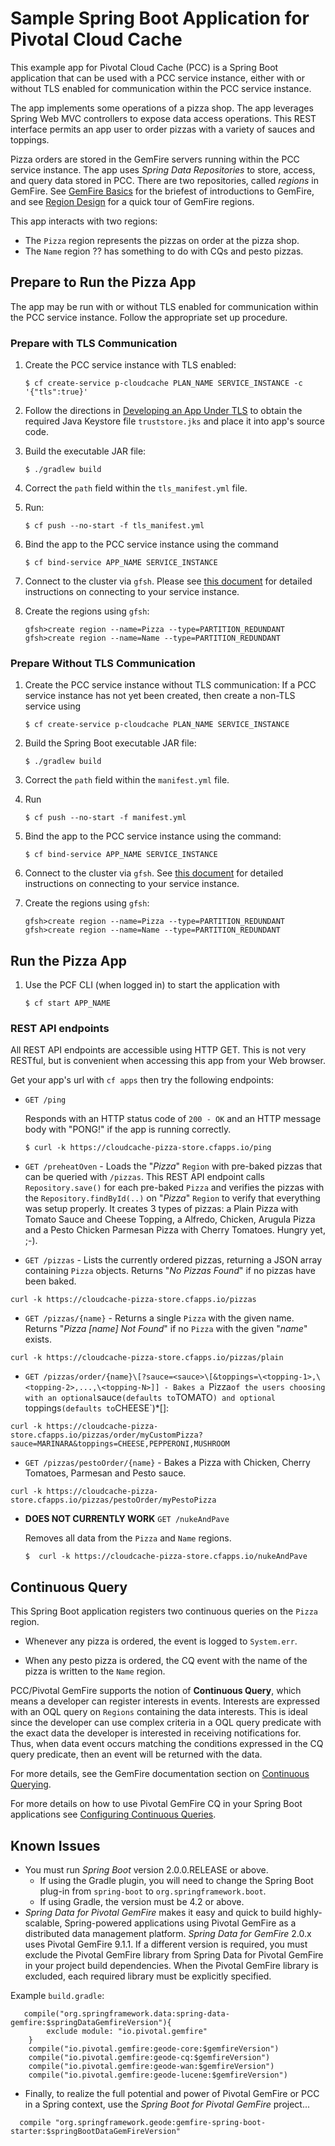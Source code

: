 # Sample Spring Boot Application for Pivotal Cloud Cache

This example app for Pivotal Cloud Cache (PCC) is
a Spring Boot application that can be used with
a PCC service instance,
either with or without TLS enabled for communication within
the PCC service instance.

The app implements some operations of a pizza shop.
The app leverages Spring Web MVC controllers
to expose data access operations.
This REST interface permits an app user to order pizzas with a
variety of sauces and toppings.

Pizza orders are stored in the GemFire servers running within the PCC
service instance.
The app uses _Spring Data Repositories_ to store,
access, and query data stored in PCC.
There are two repositories, called _regions_ in GemFire.
See [GemFire Basics](https://docs.pivotal.io/p-cloud-cache/index.html#GFBasics) for the briefest of introductions to GemFire,
and see [Region Design](https://docs.pivotal.io/p-cloud-cache/region-design.html) for a quick tour of GemFire regions.

This app interacts with two regions:

- The `Pizza` region represents the pizzas on order at the pizza shop.
- The `Name` region  ?? has something to do with CQs and pesto pizzas.

## Prepare to Run the Pizza App

The app may be run with or without TLS enabled for communication
within the PCC service instance.
Follow the appropriate set up procedure.

### Prepare with TLS Communication

1. Create the PCC service instance with TLS enabled:

    ```
    $ cf create-service p-cloudcache PLAN_NAME SERVICE_INSTANCE -c '{"tls":true}'
    ```
1. Follow the directions in [Developing an App Under TLS](https://docs.pivotal.io/p-cloud-cache/tls-enabled-app.html)
to obtain the required Java Keystore file `truststore.jks` and place
it into app's source code.
1. Build the executable JAR file:

    ```
    $ ./gradlew build
    ```
1. Correct the `path` field within the `tls_manifest.yml` file.
1. Run:

    ```
    $ cf push --no-start -f tls_manifest.yml
    ```
1. Bind the app to the PCC service instance using the command

    ```
    $ cf bind-service APP_NAME SERVICE_INSTANCE
    ```
1. Connect to the cluster via `gfsh`. Please see [this document](https://docs.pivotal.io/p-cloud-cache/1-5/accessing-instance.html) for detailed instructions on connecting to your service instance.
1. Create the regions using `gfsh`:

    ```
    gfsh>create region --name=Pizza --type=PARTITION_REDUNDANT
    gfsh>create region --name=Name --type=PARTITION_REDUNDANT
    ```

### Prepare Without TLS Communication

1. Create the PCC service instance without TLS communication:
If a PCC service instance has not yet been created, then create a non-TLS service using 

    ```
    $ cf create-service p-cloudcache PLAN_NAME SERVICE_INSTANCE
    ```
1. Build the Spring Boot executable JAR file:

    ```
    $ ./gradlew build
    ```
1. Correct the `path` field within the `manifest.yml` file.
1. Run 

    ```
    $ cf push --no-start -f manifest.yml
    ```
1. Bind the app to the PCC service instance using the command:

    ```
    $ cf bind-service APP_NAME SERVICE_INSTANCE
    ```
1. Connect to the cluster via `gfsh`.
See [this document](https://docs.pivotal.io/p-cloud-cache/1-5/accessing-instance.html) for detailed instructions on connecting to your service instance.
1. Create the regions using `gfsh`:

    ```
    gfsh>create region --name=Pizza --type=PARTITION_REDUNDANT
    gfsh>create region --name=Name --type=PARTITION_REDUNDANT
    ```

## Run the Pizza App

1. Use the PCF CLI (when logged in) to start the application with 

    ```
    $ cf start APP_NAME
    ```

### REST API endpoints

All REST API endpoints are accessible using HTTP GET.  This is not very RESTful, but is convenient
when accessing this app from your Web browser.

Get your app's url with `cf apps` then try the following endpoints:

- `GET /ping`

    Responds with an HTTP status code of `200 - OK` and an HTTP message body with "PONG!" if the app is running correctly.

    ```
    $ curl -k https://cloudcache-pizza-store.cfapps.io/ping
    ```

- `GET /preheatOven` - Loads the "_Pizza_" `Region` with pre-baked pizzas that can be queried with `/pizzas`.
 This REST API endpoint calls `Repository.save()` for each pre-baked `Pizza` and verifies the pizzas
 with the `Repository.findById(..)` on "_Pizza_" `Region` to verify that everything was setup properly.
 It creates 3 types of pizzas: a Plain Pizza with Tomato Sauce and Cheese Topping, a Alfredo, Chicken, Arugula Pizza
 and a Pesto Chicken Parmesan Pizza with Cherry Tomatoes.  Hungry yet, ;-).

- `GET /pizzas` - Lists the currently ordered pizzas, returning a JSON array containing `Pizza` objects.
 Returns "_No Pizzas Found_" if no pizzas have been baked.

 `curl -k https://cloudcache-pizza-store.cfapps.io/pizzas`

- `GET /pizzas/{name}` - Returns a single `Pizza` with the given name.  Returns "_Pizza \[name\] Not Found_"
 if no `Pizza` with the given "_name_" exists.

 `curl -k https://cloudcache-pizza-store.cfapps.io/pizzas/plain`

- `GET /pizzas/order/{name}\[?sauce=<sauce>\[&toppings=\<topping-1>,\<topping-2>,...,\<topping-N>]] - Bakes a `Pizza`
 of the users choosing with an optional `sauce` (defaults to `TOMATO`) and optional `toppings` (defaults to `CHEESE`)*[]:

 `curl -k https://cloudcache-pizza-store.cfapps.io/pizzas/order/myCustomPizza?sauce=MARINARA&toppings=CHEESE,PEPPERONI,MUSHROOM`

- `GET /pizzas/pestoOrder/{name}` - Bakes a Pizza with Chicken, Cherry Tomatoes, Parmesan and Pesto sauce.

 `curl -k https://cloudcache-pizza-store.cfapps.io/pizzas/pestoOrder/myPestoPizza`

- **DOES NOT CURRENTLY WORK** `GET /nukeAndPave`

    Removes all data from the `Pizza` and `Name` regions.

    ```
    $  curl -k https://cloudcache-pizza-store.cfapps.io/nukeAndPave
    ```

## Continuous Query

This Spring Boot application registers two continuous queries
on the `Pizza` region.

- Whenever any pizza is ordered, the event is logged to `System.err`.

- When any pesto pizza is ordered, the CQ event with the name of
the pizza is written to the `Name` region.

PCC/Pivotal GemFire supports the notion of **Continuous Query**, which means a developer can register interests in events.
Interests are expressed with an OQL query on `Regions` containing the data interests.  This is ideal since the developer
can use complex criteria in a OQL query predicate with the exact data the developer is interested in receiving notifications for.
Thus, when data event occurs matching the conditions expressed in the CQ query predicate, then an event will be returned with
the data.

For more details, see the GemFire documentation section on [Continuous Querying](http://gemfire.docs.pivotal.io/geode/developing/continuous_querying/chapter_overview.html).

For more details on how to use Pivotal GemFire CQ in your Spring Boot applications see [Configuring Continuous Queries](https://docs.spring.io/spring-data/gemfire/docs/current/reference/html/#bootstrap-annotation-config-continuous-queries).

## Known Issues

* You must run _Spring Boot_ version 2.0.0.RELEASE or above.
    * If using the Gradle plugin, you will need to change the Spring Boot plug-in from `spring-boot` to `org.springframework.boot`.
    * If using Gradle, the version must be 4.2 or above.
* _Spring Data for Pivotal GemFire_ makes it easy and quick to build highly-scalable, Spring-powered applications using Pivotal GemFire
as a distributed data management platform. _Spring Data for GemFire_ 2.0.x uses Pivotal GemFire 9.1.1. If a different version is required,
you must exclude the Pivotal GemFire library from Spring Data for Pivotal GemFire in your project build dependencies.
When the Pivotal GemFire library is excluded, each required library must be explicitly specified.

Example `build.gradle`:

```
   compile("org.springframework.data:spring-data-gemfire:$springDataGemfireVersion"){
        exclude module: "io.pivotal.gemfire"
    }
    compile("io.pivotal.gemfire:geode-core:$gemfireVersion")
    compile("io.pivotal.gemfire:geode-cq:$gemfireVersion")
    compile("io.pivotal.gemfire:geode-wan:$gemfireVersion")
    compile("io.pivotal.gemfire:geode-lucene:$gemfireVersion")

```

* Finally, to realize the full potential and power of Pivotal GemFire or PCC in a Spring context, use the _Spring Boot for Pivotal GemFire_
project...

```
  compile "org.springframework.geode:gemfire-spring-boot-starter:$springBootDataGemFireVersion"
```
